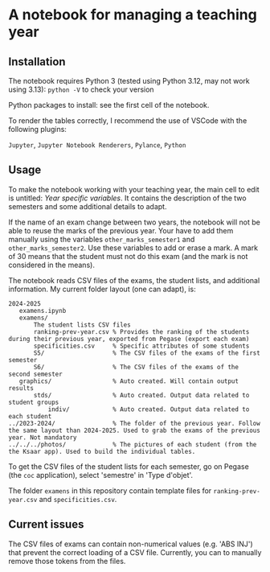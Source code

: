 #  A notebook for managing a teaching year

## Installation

The notebook requires Python 3 (tested using Python 3.12, may not work using 3.13):
`python -V` to check your version


Python packages to install: see the first cell of the notebook.


To render the tables correctly, I recommend the use of VSCode with the following plugins:

`Jupyter`, `Jupyter Notebook Renderers`, `Pylance`, `Python`


## Usage

To make the notebook working with your teaching year, the main cell to edit is untitled: *Year specific variables*. It contains the description of the two semesters and some additional details to adapt.

If the name of an exam change between two years, the notebook will not be able to reuse the marks of the previous year. Your have to add them manually using the variables `other_marks_semester1` and `other_marks_semester2`. Use these variables to add or erase a mark. A mark of 30 means that the student must not do this exam (and the mark is not considered in the means).

The notebook reads CSV files of the exams, the student lists, and additional information.
My current folder layout (one can adapt), is:

```
2024-2025
   examens.ipynb
   examens/
       The student lists CSV files
       ranking-prev-year.csv % Provides the ranking of the students during their previous year, exported from Pegase (export each exam)
       specificities.csv     % Specific attributes of some students
       S5/                   % The CSV files of the exams of the first semester
       S6/                   % The CSV files of the exams of the second semester
   graphics/                 % Auto created. Will contain output results
       stds/                 % Auto created. Output data related to student groups
           indiv/            % Auto created. Output data related to each student
../2023-2024/                % The folder of the previous year. Follow the same layout than 2024-2025. Used to grab the exams of the previous year. Not mandatory
../../../photos/             % The pictures of each student (from the the Ksaar app). Used to build the individual tables.
```

To get the CSV files of the student lists for each semester, go on Pegase (the `coc` application), select 'semestre' in 'Type d'objet'.

The folder `examens` in this repository contain template files for `ranking-prev-year.csv` and `specificities.csv`.

## Current issues

The CSV files of exams can contain non-numerical values (e.g. 'ABS INJ') that prevent the correct loading of a CSV file. Currently, you can to manually remove those tokens from the files.

